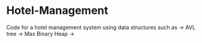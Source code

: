 # Hotel-Management
Code for a hotel management system using data structures such as 
-> AVL tree
-> Max Binary Heap
-> 
